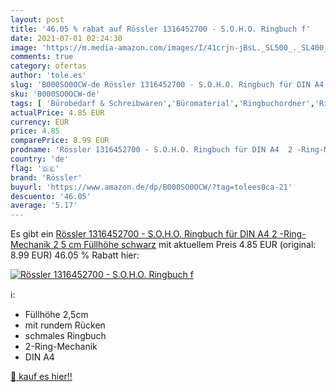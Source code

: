 ```yaml
---
layout: post
title: '46.05 % rabat auf Rössler 1316452700 - S.O.H.O. Ringbuch f'
date: 2021-07-01 02:24:30
image: 'https://m.media-amazon.com/images/I/41crjn-jBsL._SL500_._SL400_.jpg'
comments: true
category: ofertas
author: 'tole.es'
slug: 'B000SO0OCW-de Rössler 1316452700 - S.O.H.O. Ringbuch für DIN A4 2 -Ring-...'
sku: 'B000SO0OCW-de'
tags: [ 'Bürobedarf & Schreibwaren','Büromaterial','Ringbuchordner','Ringbücher','Ringbücher & Zubehör','rössler', ]
actualPrice: 4.85 EUR
currency: EUR
price: 4.85
comparePrice: 8.99 EUR
prodname: 'Rössler 1316452700 - S.O.H.O. Ringbuch für DIN A4  2 -Ring-Mechanik  2 5 cm Füllhöhe  schwarz'
country: 'de'
flag: '🇩🇪'
brand: 'Rössler'
buyurl: 'https://www.amazon.de/dp/B000SO0OCW/?tag=tolees0ca-21'
descuento: '46.05'
average: '5.17'
---
```


Es gibt ein [Rössler 1316452700 - S.O.H.O. Ringbuch für DIN A4  2 -Ring-Mechanik  2 5 cm Füllhöhe  schwarz](https://www.amazon.de/dp/B000SO0OCW/?tag=tolees0ca-21) mit aktuellem Preis 4.85 EUR (original: 8.99 EUR) 46.05 % Rabatt hier:

[![Rössler 1316452700 - S.O.H.O. Ringbuch f](https://m.media-amazon.com/images/I/41crjn-jBsL._SL500_._SL400_.jpg)](https://www.amazon.de/dp/B000SO0OCW/?tag=tolees0ca-21)

ℹ️:

- Füllhöhe 2,5cm
- mit rundem Rücken
- schmales Ringbuch
- 2-Ring-Mechanik
- DIN A4

[🛒 kauf es hier!!](https://www.amazon.de/dp/B000SO0OCW/?tag=tolees0ca-21)
